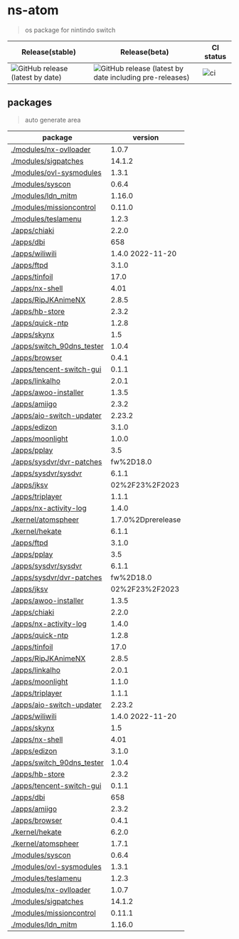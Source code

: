 # ns-atom

> os package for nintindo switch

| Release(stable) | Release(beta) | CI status |
| --- | --- | --- |
| ![GitHub release (latest by date)](https://img.shields.io/github/v/release/feilongfl/ns-atom) | ![GitHub release (latest by date including pre-releases)](https://img.shields.io/github/v/release/feilongfl/ns-atom?include_prereleases) | ![ci](https://github.com/feilongfl/ns-atom/actions/workflows/update.yml/badge.svg) |

## packages

> auto generate area

| package | version |
| --- | --- |
| [./modules/nx-ovlloader](./modules/nx-ovlloader/PKGBUILD) | 1.0.7 |
| [./modules/sigpatches](./modules/sigpatches/PKGBUILD) | 14.1.2 |
| [./modules/ovl-sysmodules](./modules/ovl-sysmodules/PKGBUILD) | 1.3.1 |
| [./modules/syscon](./modules/syscon/PKGBUILD) | 0.6.4 |
| [./modules/ldn_mitm](./modules/ldn_mitm/PKGBUILD) | 1.16.0 |
| [./modules/missioncontrol](./modules/missioncontrol/PKGBUILD) | 0.11.0 |
| [./modules/teslamenu](./modules/teslamenu/PKGBUILD) | 1.2.3 |
| [./apps/chiaki](./apps/chiaki/PKGBUILD) | 2.2.0 |
| [./apps/dbi](./apps/dbi/PKGBUILD) | 658 |
| [./apps/wiliwili](./apps/wiliwili/PKGBUILD) | 1.4.0 2022-11-20 |
| [./apps/ftpd](./apps/ftpd/PKGBUILD) | 3.1.0 |
| [./apps/tinfoil](./apps/tinfoil/PKGBUILD) | 17.0 |
| [./apps/nx-shell](./apps/nx-shell/PKGBUILD) | 4.01 |
| [./apps/RipJKAnimeNX](./apps/RipJKAnimeNX/PKGBUILD) | 2.8.5 |
| [./apps/hb-store](./apps/hb-store/PKGBUILD) | 2.3.2 |
| [./apps/quick-ntp](./apps/quick-ntp/PKGBUILD) | 1.2.8 |
| [./apps/skynx](./apps/skynx/PKGBUILD) | 1.5 |
| [./apps/switch_90dns_tester](./apps/switch_90dns_tester/PKGBUILD) | 1.0.4 |
| [./apps/browser](./apps/browser/PKGBUILD) | 0.4.1 |
| [./apps/tencent-switch-gui](./apps/tencent-switch-gui/PKGBUILD) | 0.1.1 |
| [./apps/linkalho](./apps/linkalho/PKGBUILD) | 2.0.1 |
| [./apps/awoo-installer](./apps/awoo-installer/PKGBUILD) | 1.3.5 |
| [./apps/amiigo](./apps/amiigo/PKGBUILD) | 2.3.2 |
| [./apps/aio-switch-updater](./apps/aio-switch-updater/PKGBUILD) | 2.23.2 |
| [./apps/edizon](./apps/edizon/PKGBUILD) | 3.1.0 |
| [./apps/moonlight](./apps/moonlight/PKGBUILD) | 1.0.0 |
| [./apps/pplay](./apps/pplay/PKGBUILD) | 3.5 |
| [./apps/sysdvr/dvr-patches](./apps/sysdvr/dvr-patches/PKGBUILD) | fw%2D18.0 |
| [./apps/sysdvr/sysdvr](./apps/sysdvr/sysdvr/PKGBUILD) | 6.1.1 |
| [./apps/jksv](./apps/jksv/PKGBUILD) | 02%2F23%2F2023 |
| [./apps/triplayer](./apps/triplayer/PKGBUILD) | 1.1.1 |
| [./apps/nx-activity-log](./apps/nx-activity-log/PKGBUILD) | 1.4.0 |
| [./kernel/atomspheer](./kernel/atomspheer/PKGBUILD) | 1.7.0%2Dprerelease |
| [./kernel/hekate](./kernel/hekate/PKGBUILD) | 6.1.1 |
| [./apps/ftpd](./apps/ftpd/PKGBUILD) | 3.1.0 |
| [./apps/pplay](./apps/pplay/PKGBUILD) | 3.5 |
| [./apps/sysdvr/sysdvr](./apps/sysdvr/sysdvr/PKGBUILD) | 6.1.1 |
| [./apps/sysdvr/dvr-patches](./apps/sysdvr/dvr-patches/PKGBUILD) | fw%2D18.0 |
| [./apps/jksv](./apps/jksv/PKGBUILD) | 02%2F23%2F2023 |
| [./apps/awoo-installer](./apps/awoo-installer/PKGBUILD) | 1.3.5 |
| [./apps/chiaki](./apps/chiaki/PKGBUILD) | 2.2.0 |
| [./apps/nx-activity-log](./apps/nx-activity-log/PKGBUILD) | 1.4.0 |
| [./apps/quick-ntp](./apps/quick-ntp/PKGBUILD) | 1.2.8 |
| [./apps/tinfoil](./apps/tinfoil/PKGBUILD) | 17.0 |
| [./apps/RipJKAnimeNX](./apps/RipJKAnimeNX/PKGBUILD) | 2.8.5 |
| [./apps/linkalho](./apps/linkalho/PKGBUILD) | 2.0.1 |
| [./apps/moonlight](./apps/moonlight/PKGBUILD) | 1.1.0 |
| [./apps/triplayer](./apps/triplayer/PKGBUILD) | 1.1.1 |
| [./apps/aio-switch-updater](./apps/aio-switch-updater/PKGBUILD) | 2.23.2 |
| [./apps/wiliwili](./apps/wiliwili/PKGBUILD) | 1.4.0 2022-11-20 |
| [./apps/skynx](./apps/skynx/PKGBUILD) | 1.5 |
| [./apps/nx-shell](./apps/nx-shell/PKGBUILD) | 4.01 |
| [./apps/edizon](./apps/edizon/PKGBUILD) | 3.1.0 |
| [./apps/switch_90dns_tester](./apps/switch_90dns_tester/PKGBUILD) | 1.0.4 |
| [./apps/hb-store](./apps/hb-store/PKGBUILD) | 2.3.2 |
| [./apps/tencent-switch-gui](./apps/tencent-switch-gui/PKGBUILD) | 0.1.1 |
| [./apps/dbi](./apps/dbi/PKGBUILD) | 658 |
| [./apps/amiigo](./apps/amiigo/PKGBUILD) | 2.3.2 |
| [./apps/browser](./apps/browser/PKGBUILD) | 0.4.1 |
| [./kernel/hekate](./kernel/hekate/PKGBUILD) | 6.2.0 |
| [./kernel/atomspheer](./kernel/atomspheer/PKGBUILD) | 1.7.1 |
| [./modules/syscon](./modules/syscon/PKGBUILD) | 0.6.4 |
| [./modules/ovl-sysmodules](./modules/ovl-sysmodules/PKGBUILD) | 1.3.1 |
| [./modules/teslamenu](./modules/teslamenu/PKGBUILD) | 1.2.3 |
| [./modules/nx-ovlloader](./modules/nx-ovlloader/PKGBUILD) | 1.0.7 |
| [./modules/sigpatches](./modules/sigpatches/PKGBUILD) | 14.1.2 |
| [./modules/missioncontrol](./modules/missioncontrol/PKGBUILD) | 0.11.1 |
| [./modules/ldn_mitm](./modules/ldn_mitm/PKGBUILD) | 1.16.0 |
